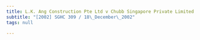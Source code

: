 ```yaml
---
title: L.K. Ang Construction Pte Ltd v Chubb Singapore Private Limited
subtitle: "[2002] SGHC 309 / 18\_December\_2002"
tags: null

---
```


